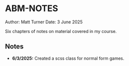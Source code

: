 # ABM-NOTES

Author: Matt Turner
Date: 3 June 2025

Six chapters of notes on material covered in my course. 

## Notes

- **6/3/2025:** Created a scss class for normal form games. 
